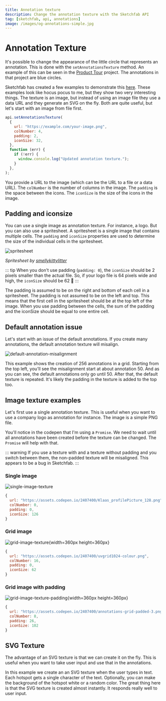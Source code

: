 ```yaml
---
title: Annotation texture
description: Change the annotation texture with the Sketchfab API
tag: [sketchfab, api, annotations]
image: /images/og-annotations-simple.jpg
---
```


<script setup>
import CodePenEmbed from '../../components/CodePenEmbed.vue'
</script>

# Annotation Texture

It's possible to change the appearance of the little circle that represents an annotation. This is done with the `setAnnotationsTexture` method. An example of this can be seen in the [Product Tour](../../projects/product-tour.md) project. The annotations in that project are blue circles.

Sketchfab has created a few examples to demonstrate this [here](https://sketchfab.com/developers/viewer/examples?sample=Custom%20Annotation). These examples look like hocus pocus to me, but they show two very interesting things. The texture is an image, but instead of using an image file they use a data URL and they generate an SVG on the fly. Both are quite useful, but let's start with an image from file first.

```js
api.setAnnotationsTexture(
  {
    url: "https://example.com/your-image.png",
    colNumber: 4,
    padding: 2,
    iconSize: 32,
  },
  function (err) {
    if (!err) {
      window.console.log("Updated annotation texture.");
    }
  },
);
```

You provide a URL to the image (which can be the URL to a file or a data URL). The `colNumber` is the number of columns in the image. The `padding` is the space between the icons. The `iconSize` is the size of the icons in the image.

## Padding and iconsize

You can use a single image as annotation texture. For instance, a logo. But you can also use a spritesheet. A spritesheet is a single image that contains multiple cells. The `padding` and `iconSize` properties are used to determine the size of the individual cells in the spritesheet.

![spritesheet](https://assets.codepen.io/2407400/dasutym-6bf8d2bc-8714-42a6-b1ef-de2929db64f7.png?format=auto)

_Spritesheet by [smellykittylitter](https://www.deviantart.com/smellykittylitter/art/RPG-Maker-MV-Link-Spritesheet-653129518)_

::: tip
When you don't use padding (`padding: 0`), the `iconSize` should be 2 pixels smaller than the actual file. So, if your logo file is 64 pixels wide and high, the `iconSize` should be 62 :shrug:
:::

The padding is assumed to be on the right and bottom of each cell in a spritesheet. The padding is not assumed to be on the left and top. This means that the first cell in the spritesheet should be at the top left of the image. When you use padding between the cells, the sum of the padding and the iconSize should be equal to one entire cell.

## Default annotation issue

Let's start with an issue of the default annotations. If you create many annotations, the default annotation texture will misalign.

![default-annotation-misalignment](./default-annotation-misalignment.png)

<CodePenEmbed id="LYaJBMv" tab="result" />

This example shows the creation of 256 annotations in a grid. Starting from the top left, you'll see the misalignment start at about annotation 50. And as you can see, the default annotations only go until 50. After that, the default texture is repeated. It's likely the padding in the texture is added to the top too.

## Image texture examples

Let's first use a single annotation texture. This is useful when you want to use a company logo as annotation for instance. The image is a simple PNG file.

<CodePenEmbed id="abMaRqJ" tab="result" />

You'll notice in the codepen that I'm using a `Promise`. We need to wait until all annotations have been created before the texture can be changed. The `Promise` will help with that.

::: warning
If you use a texture with and a texture without padding and you switch between them, the non-padded texture will be misaligned. This appears to be a bug in Sketchfab.
:::

### Single image

![single-image-texture](./Klaas_profilePicture_128.png)

```js
{
  url: "https://assets.codepen.io/2407400/Klaas_profilePicture_128.png",
  colNumber: 0,
  padding: 0,
  iconSize: 126
}
```

### Grid image

![grid-image-texture](./uvgrid1024-colour.png){width=360px height=360px}

```js
{
  url: "https://assets.codepen.io/2407400/uvgrid1024-colour.png",
  colNumber: 16,
  padding: 0,
  iconSize: 62
}
```

### Grid image with padding

![grid-image-texture-padding](./annotations-grid-padded-3.png){width=360px height=360px}

```js
{
  url: "https://assets.codepen.io/2407400/annotations-grid-padded-3.png",
  colNumber: 8,
  padding: 26,
  iconSize: 102
}
```

## SVG Texture

The advantage of an SVG texture is that we can create it on the fly. This is useful when you want to take user input and use that in the annotations.

<CodePenEmbed id="qBvMGXm" tab="result" />

In this example we create an an SVG texture when the user types in text. Each hotspot gets a single character of the text. Optionally, you can make the background of the hotspot white or a random color. The great thing here is that the SVG texture is created almost instantly. It responds really well to user input.
